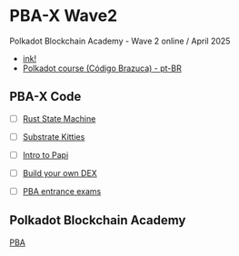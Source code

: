 # PBA-X Wave2

Polkadot Blockchain Academy - Wave 2 online / April 2025

- [ink!](./ink/README.md)
- [Polkadot course (Código Brazuca) - pt-BR](./courses/README.md)

## PBA-X Code 

- [ ] [Rust State Machine](https://dotcodeschool.com/courses/rust-state-machine)

- [ ] [Substrate Kitties](https://dotcodeschool.com/courses/substrate-kitties)

- [ ] [Intro to Papi](https://dotcodeschool.com/courses/intro-to-papi)

- [ ] [Build your own DEX](https://dotcodeschool.com/courses/build-your-own-dex)

- [ ] [PBA entrance exams](https://github.com/Polkadot-Blockchain-Academy/pba-qualifier-exam)

## Polkadot Blockchain Academy

[PBA](https://github.com/Polkadot-Blockchain-Academy)

